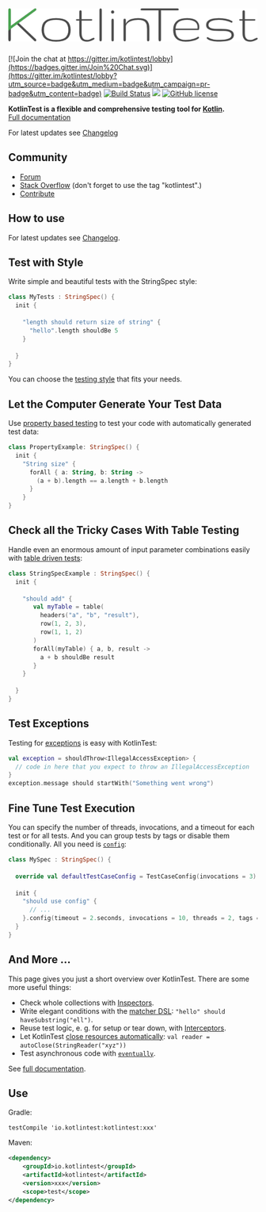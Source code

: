 ![KotlinTest](doc/logo.png)
==========

[![Join the chat at https://gitter.im/kotlintest/lobby](https://badges.gitter.im/Join%20Chat.svg)](https://gitter.im/kotlintest/lobby?utm_source=badge&utm_medium=badge&utm_campaign=pr-badge&utm_content=badge)
[![Build Status](https://travis-ci.org/kotlintest/kotlintest.svg?branch=master)](https://travis-ci.org/kotlintest/kotlintest) [<img src="https://img.shields.io/maven-central/v/io.kotlintest/kotlintest-core.svg?label=latest%20release"/>](http://search.maven.org/#search|ga|1|kotlintest) [![GitHub license](https://img.shields.io/github/license/kotlintest/kotlintest.svg)]()

__KotlinTest is a flexible and comprehensive testing tool for [Kotlin](https://kotlinlang.org/).__  
[Full documentation](doc/reference.md)


For latest updates see [Changelog](CHANGELOG.md)

Community
---------
* [Forum](https://groups.google.com/forum/#!forum/kotlintest)
* [Stack Overflow](http://stackoverflow.com/questions/tagged/kotlintest) (don't forget to use the tag "kotlintest".)
* [Contribute](https://github.com/kotlintest/kotlintest/wiki/contribute)

How to use
----------
For latest updates see [Changelog](CHANGELOG.md).



Test with Style
---------------

Write simple and beautiful tests with the StringSpec style:

```kotlin
class MyTests : StringSpec() {
  init {

    "length should return size of string" {
      "hello".length shouldBe 5
    }

  }
}
```

You can choose the [testing style](doc/reference.md#styles) that fits your needs.

Let the Computer Generate Your Test Data
----------------------------------------

Use [property based testing](doc/reference.md#property-based) to test your code with automatically generated test data:

```kotlin
class PropertyExample: StringSpec() {
  init {
    "String size" {
      forAll { a: String, b: String ->
        (a + b).length == a.length + b.length
      }
    }
}
```

Check all the Tricky Cases With Table Testing
--------------------------

Handle even an enormous amount of input parameter combinations easily with [table driven tests](doc/reference.md#table):

```kotlin
class StringSpecExample : StringSpec() {
  init {

    "should add" {
       val myTable = table(
         headers("a", "b", "result"),
         row(1, 2, 3),
         row(1, 1, 2)
       )
       forAll(myTable) { a, b, result ->
         a + b shouldBe result
       }
    }

  }
}
```

Test Exceptions
---------------

Testing for [exceptions](doc/reference.md#exceptions) is easy with KotlinTest:

```kotlin
val exception = shouldThrow<IllegalAccessException> {
  // code in here that you expect to throw an IllegalAccessException
}
exception.message should startWith("Something went wrong")
```

Fine Tune Test Execution
------------------------

You can specify the number of threads, invocations, and a timeout for each test or for all tests. And you can group tests by tags or disable them conditionally. All you need is [`config`](doc/reference.md#config):

```kotlin
class MySpec : StringSpec() {

  override val defaultTestCaseConfig = TestCaseConfig(invocations = 3)

  init {
    "should use config" {
      // ...
    }.config(timeout = 2.seconds, invocations = 10, threads = 2, tags = setOf(Database, Linux))
  }
}
```

And More ...
------------

This page gives you just a short overview over KotlinTest. There are some more useful things:

* Check whole collections with [Inspectors](doc/reference.md#inspectors).
* Write elegant conditions with the [matcher DSL](doc/reference.md#matchers): `"hello" should haveSubstring("ell")`.
* Reuse test logic, e. g. for setup or tear down, with [Interceptors](doc/reference.md#interceptors).
* Let KotlinTest [close resources automatically](doc/reference.md#autoclose): `val reader = autoClose(StringReader("xyz"))`
* Test asynchronous code with [`eventually`](doc/reference.md#eventually).

See [full documentation](doc/reference.md).

Use
---

Gradle:
```
testCompile 'io.kotlintest:kotlintest:xxx'
```

Maven:

```xml
<dependency>
    <groupId>io.kotlintest</groupId>
    <artifactId>kotlintest</artifactId>
    <version>xxx</version>
    <scope>test</scope>
</dependency>
```
